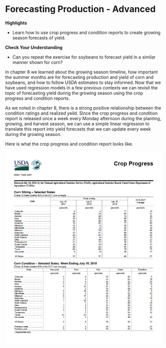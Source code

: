 # Forecasting Production - Advanced

**Highlights**

  + Learn how to use crop progress and condition reports to create growing season forecasts of yield. 
 
  
**Check Your Understanding**

  + Can you repeat the exercise for soybeans to forecast yield in a similar manner shown for corn?
  
In chapter 8 we learned about the growing season timeline, how important the summer months are for forecasting production and yield of corn and soybeans, and how to follow USDA estimates to stay informed. Now that we have used regression models in a few previous contexts we can revisit the topic of forecasting yield during the growing season using the crop progress and condition reports. 

As we noted in chapter 8, there is a strong positive relationship between the condition ratings and realized yeild. Since the crop progress and condition report is released once a week every Monday afternoon during the planting, growing, and harvest season, we can use a simple linear regression to translate this report into yield forecasts that we can update every week during the growing season. 

Here is what the crop progress and condition report looks like. 

![Figure 1. Crop Progress and Condition Report. 7/16/2018](images\cropprogress.png)







